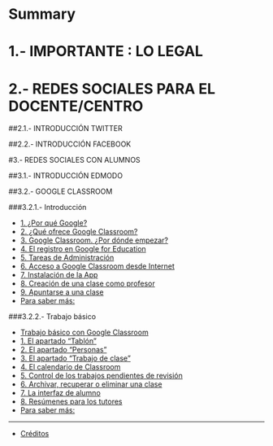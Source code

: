 # Summary

# 1.- IMPORTANTE : LO LEGAL

# 2.- REDES SOCIALES PARA EL DOCENTE/CENTRO

##2.1.- INTRODUCCIÓN TWITTER

##2.2.- INTRODUCCIÓN FACEBOOK

#3.- REDES SOCIALES CON ALUMNOS

##3.1.- INTRODUCCIÓN EDMODO

##3.2.- GOOGLE CLASSROOM

###3.2.1.- Introducción

* [1. ¿Por qué Google?](por_que_google.md)
* [2. ¿Qué ofrece Google Classroom?](que_ofrece_google_classroom.md)
* [3. Google Classroom. ¿Por dónde empezar?](google_classroom_por_donde_empezar.md)
* [4. El registro en Google for Education](el_registro_en_google_for_education.md)
* [5. Tareas de Administración](tareas_de_administracion.md)
* [6. Acceso a Google Classroom desde Internet](acceso_a_google_classroom_desde_internet.md)
* [7. Instalación de la App](modulo_1_introduccion_a_google_classroom/17_instalacion_de_la_app.md)
* [8. Creación de una clase como profesor](creacion_de_una_clase_como_profesor.md)
* [9. Apuntarse a una clase](apuntarse_a_una_clase.md)
* [Para saber más:](para_saber_mas.md)

###3.2.2.- Trabajo básico

* [Trabajo básico con Google Classroom](trabajo-basico.md)
* [1. El apartado “Tablón” ](lo_el_apartado_tablon.md)
* [2. El apartado “Personas”](lo_el_apartado_personas.md)
* [3. El apartado “Trabajo de clase”](lo_el_apartado_trabajo_de_clase.md)
* [4. El calendario de Classroom](lo_el_calendario_de_classroom.md)
* [5. Control de los trabajos pendientes de revisión](lo_2ontrol_de_los_trabajos_pendientes_de_revision.md)
* [6. Archivar, recuperar o eliminar una clase](lo_archivar,_recuperar_o_eliminar_una_clase.md)
* [7. La interfaz de alumno](lo_la_interfaz_de_alumno.md)
* [8. Resúmenes para los tutores](lo_resumenes_para_los_tutores.md)
* [Para saber más:](para_saber_mas1.md)

---

* [Créditos](creditos.md)



